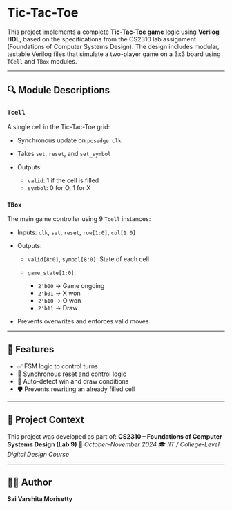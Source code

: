 # Tic-Tac-Toe

This project implements a complete **Tic-Tac-Toe game** logic using **Verilog HDL**, based on the specifications from the CS2310 lab assignment (Foundations of Computer Systems Design). The design includes modular, testable Verilog files that simulate a two-player game on a 3x3 board using `TCell` and `TBox` modules.

---

## 🔍 Module Descriptions

### `Tcell`

A single cell in the Tic-Tac-Toe grid:

* Synchronous update on `posedge clk`
* Takes `set`, `reset`, and `set_symbol`
* Outputs:

  * `valid`: 1 if the cell is filled
  * `symbol`: 0 for O, 1 for X

### `TBox`

The main game controller using 9 `Tcell` instances:

* Inputs: `clk`, `set`, `reset`, `row[1:0]`, `col[1:0]`
* Outputs:

  * `valid[8:0]`, `symbol[8:0]`: State of each cell
  * `game_state[1:0]`:

    * `2'b00` → Game ongoing
    * `2'b01` → X won
    * `2'b10` → O won
    * `2'b11` → Draw
* Prevents overwrites and enforces valid moves

---

## 🎯 Features

* ✅ FSM logic to control turns
* 🔄 Synchronous reset and control logic
* 🏁 Auto-detect win and draw conditions
* 🛡️ Prevents rewriting an already filled cell

---

## 📌 Project Context

This project was developed as part of:
**CS2310 – Foundations of Computer Systems Design (Lab 9)**
📅 *October–November 2024*
🎓 *IIT / College-Level Digital Design Course*

---

## 🙋‍♀️ Author

**Sai Varshita Morisetty**


